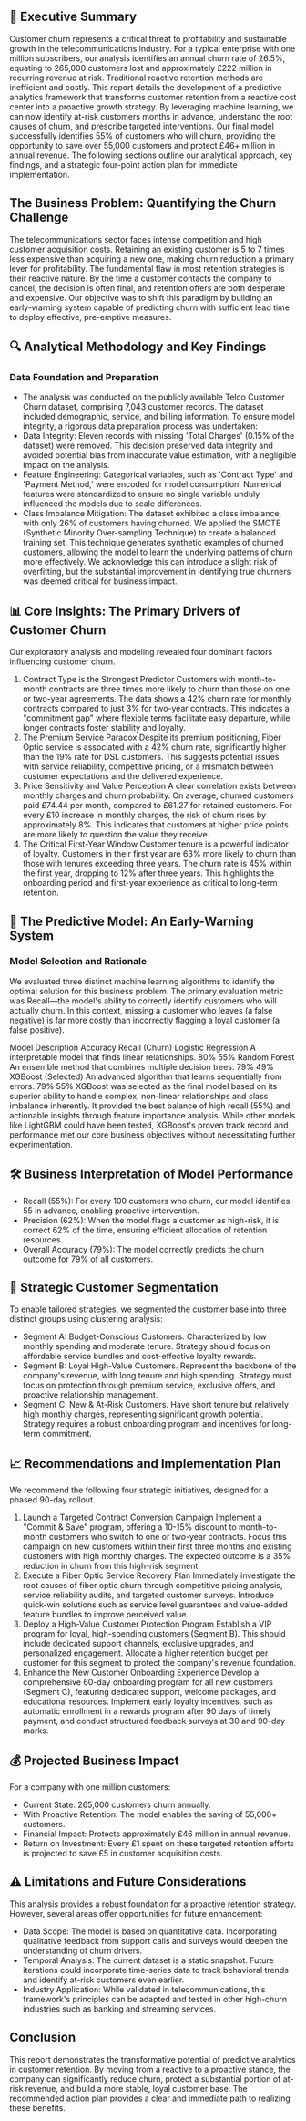 ## 🎯 Executive Summary
Customer churn represents a critical threat to profitability and sustainable growth in the telecommunications industry. For a typical enterprise with one million subscribers, our analysis identifies an annual churn rate of 26.5%, equating to 265,000 customers lost and approximately £222 million in recurring revenue at risk. Traditional reactive retention methods are inefficient and costly.
This report details the development of a predictive analytics framework that transforms customer retention from a reactive cost center into a proactive growth strategy. By leveraging machine learning, we can now identify at-risk customers months in advance, understand the root causes of churn, and prescribe targeted interventions.
Our final model successfully identifies 55% of customers who will churn, providing the opportunity to save over 55,000 customers and protect £46+ million in annual revenue. The following sections outline our analytical approach, key findings, and a strategic four-point action plan for immediate implementation.

## The Business Problem: Quantifying the Churn Challenge
The telecommunications sector faces intense competition and high customer acquisition costs. Retaining an existing customer is 5 to 7 times less expensive than acquiring a new one, making churn reduction a primary lever for profitability.
The fundamental flaw in most retention strategies is their reactive nature. By the time a customer contacts the company to cancel, the decision is often final, and retention offers are both desperate and expensive. Our objective was to shift this paradigm by building an early-warning system capable of predicting churn with sufficient lead time to deploy effective, pre-emptive measures.

## 🔍 Analytical Methodology and Key Findings
### Data Foundation and Preparation
-	The analysis was conducted on the publicly available Telco Customer Churn dataset, comprising 7,043 customer records. The dataset included demographic, service, and billing information. To ensure model integrity, a rigorous data preparation process was undertaken:
-	Data Integrity: Eleven records with missing 'Total Charges' (0.15% of the dataset) were removed. This decision preserved data integrity and avoided potential bias from inaccurate value estimation, with a negligible impact on the analysis.
-	Feature Engineering: Categorical variables, such as 'Contract Type' and 'Payment Method,' were encoded for model consumption. Numerical features were standardized to ensure no single variable unduly influenced the models due to scale differences.
-	Class Imbalance Mitigation: The dataset exhibited a class imbalance, with only 26% of customers having churned. We applied the SMOTE (Synthetic Minority Over-sampling Technique) to create a balanced training set. This technique generates synthetic examples of churned customers, allowing the model to learn the underlying patterns of churn more effectively. We acknowledge this can introduce a slight risk of overfitting, but the substantial improvement in identifying true churners was deemed critical for business impact.

## 📊 Core Insights: The Primary Drivers of Customer Churn
Our exploratory analysis and modeling revealed four dominant factors influencing customer churn.

1. Contract Type is the Strongest Predictor
Customers with month-to-month contracts are three times more likely to churn than those on one or two-year agreements. The data shows a 42% churn rate for monthly contracts compared to just 3% for two-year contracts. This indicates a "commitment gap" where flexible terms facilitate easy departure, while longer contracts foster stability and loyalty.
2. The Premium Service Paradox
Despite its premium positioning, Fiber Optic service is associated with a 42% churn rate, significantly higher than the 19% rate for DSL customers. This suggests potential issues with service reliability, competitive pricing, or a mismatch between customer expectations and the delivered experience.
3. Price Sensitivity and Value Perception
A clear correlation exists between monthly charges and churn probability. On average, churned customers paid £74.44 per month, compared to £61.27 for retained customers. For every £10 increase in monthly charges, the risk of churn rises by approximately 8%. This indicates that customers at higher price points are more likely to question the value they receive.
4. The Critical First-Year Window
Customer tenure is a powerful indicator of loyalty. Customers in their first year are 63% more likely to churn than those with tenures exceeding three years. The churn rate is 45% within the first year, dropping to 12% after three years. This highlights the onboarding period and first-year experience as critical to long-term retention.

## 🤖 The Predictive Model: An Early-Warning System
### Model Selection and Rationale
We evaluated three distinct machine learning algorithms to identify the optimal solution for this business problem. The primary evaluation metric was Recall—the model's ability to correctly identify customers who will actually churn. In this context, missing a customer who leaves (a false negative) is far more costly than incorrectly flagging a loyal customer (a false positive).

Model	Description	Accuracy	Recall (Churn)
Logistic Regression	A interpretable model that finds linear relationships.	80%	55%
Random Forest	An ensemble method that combines multiple decision trees.	79%	49%
XGBoost (Selected)	An advanced algorithm that learns sequentially from errors.	79%	55%
XGBoost was selected as the final model based on its superior ability to handle complex, non-linear relationships and class imbalance inherently. It provided the best balance of high recall (55%) and actionable insights through feature importance analysis. While other models like LightGBM could have been tested, XGBoost's proven track record and performance met our core business objectives without necessitating further experimentation.

## 🛠️ Business Interpretation of Model Performance
-	Recall (55%): For every 100 customers who churn, our model identifies 55 in advance, enabling proactive intervention.
-	Precision (62%): When the model flags a customer as high-risk, it is correct 62% of the time, ensuring efficient allocation of retention resources.
-	Overall Accuracy (79%): The model correctly predicts the churn outcome for 79% of all customers.

## 👥 Strategic Customer Segmentation
To enable tailored strategies, we segmented the customer base into three distinct groups using clustering analysis:
-	Segment A: Budget-Conscious Customers. Characterized by low monthly spending and moderate tenure. Strategy should focus on affordable service bundles and cost-effective loyalty rewards.
-	Segment B: Loyal High-Value Customers. Represent the backbone of the company's revenue, with long tenure and high spending. Strategy must focus on protection through premium service, exclusive offers, and proactive relationship management.
-	Segment C: New & At-Risk Customers. Have short tenure but relatively high monthly charges, representing significant growth potential. Strategy requires a robust onboarding program and incentives for long-term commitment.

## 📈 Recommendations and Implementation Plan
We recommend the following four strategic initiatives, designed for a phased 90-day rollout.
1. Launch a Targeted Contract Conversion Campaign
Implement a "Commit & Save" program, offering a 10-15% discount to month-to-month customers who switch to one or two-year contracts. Focus this campaign on new customers within their first three months and existing customers with high monthly charges. The expected outcome is a 35% reduction in churn from this high-risk segment.
2. Execute a Fiber Optic Service Recovery Plan
Immediately investigate the root causes of fiber optic churn through competitive pricing analysis, service reliability audits, and targeted customer surveys. Introduce quick-win solutions such as service level guarantees and value-added feature bundles to improve perceived value.
3. Deploy a High-Value Customer Protection Program
Establish a VIP program for loyal, high-spending customers (Segment B). This should include dedicated support channels, exclusive upgrades, and personalized engagement. Allocate a higher retention budget per customer for this segment to protect the company's revenue foundation.
4. Enhance the New Customer Onboarding Experience
Develop a comprehensive 60-day onboarding program for all new customers (Segment C), featuring dedicated support, welcome packages, and educational resources. Implement early loyalty incentives, such as automatic enrollment in a rewards program after 90 days of timely payment, and conduct structured feedback surveys at 30 and 90-day marks.

## 💰 Projected Business Impact
For a company with one million customers:
-	Current State: 265,000 customers churn annually.
-	With Proactive Retention: The model enables the saving of 55,000+ customers.
-	Financial Impact: Protects approximately £46 million in annual revenue.
-	Return on Investment: Every £1 spent on these targeted retention efforts is projected to save £5 in customer acquisition costs.

## ⚠️ Limitations and Future Considerations
This analysis provides a robust foundation for a proactive retention strategy. However, several areas offer opportunities for future enhancement:
-	Data Scope: The model is based on quantitative data. Incorporating qualitative feedback from support calls and surveys would deepen the understanding of churn drivers.
-	Temporal Analysis: The current dataset is a static snapshot. Future iterations could incorporate time-series data to track behavioral trends and identify at-risk customers even earlier.
-	Industry Application: While validated in telecommunications, this framework's principles can be adapted and tested in other high-churn industries such as banking and streaming services.
## Conclusion
This report demonstrates the transformative potential of predictive analytics in customer retention. By moving from a reactive to a proactive stance, the company can significantly reduce churn, protect a substantial portion of at-risk revenue, and build a more stable, loyal customer base. The recommended action plan provides a clear and immediate path to realizing these benefits.

